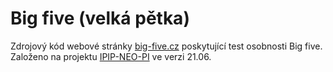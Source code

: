 # Big five (velká pětka)

Zdrojový kód webové stránky [big-five.cz](https://big-five.cz/) poskytující test osobnosti Big five. Založeno na projektu [IPIP-NEO-PI](https://github.com/kholia/IPIP-NEO-PI) ve verzi 21.06.
